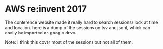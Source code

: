 # AWS re:invent 2017

The conference website made it really hard to search sessions/ look at time and location.
here is a dump of the sessions on tsv and jsonl, which can easily be imported on google drive.

Note: I think this cover most of the sessions but not all of them.


